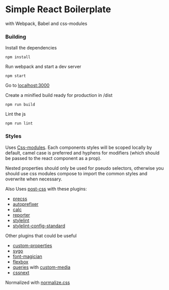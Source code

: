 # Simple React Boilerplate

with Webpack, Babel and css-modules

### Building

Install the dependencies  

`npm install`

Run webpack and start a dev server  

`npm start`

Go to [localhost:3000](http://localhost:3000)

Create a minified build ready for production in /dist

`npm run build`

Lint the js

`npm run lint`

 
### Styles

Uses [Css-modules](https://github.com/css-modules/css-modules). Each components styles will be scoped locally by default, camel case is preferred and hyphens for modifiers (which should be passed to the react component as a prop).

Nested properties should only be used for pseudo selectors, otherwise you should use css modules compose to import the common styles and overwrite when necessary.

Also Uses [post-css](https://github.com/postcss/postcss) with these plugins:

* [precss](https://github.com/jonathantneal/precss)
* [autoprefixer](https://github.com/postcss/autoprefixer)
* [calc](https://github.com/postcss/postcss-calc)
* [reporter](https://github.com/postcss/postcss-reporter)
* [stylelint](https://github.com/stylelint/stylelint)
* [stylelint-config-standard](https://github.com/stylelint/stylelint-config-standard)

Other plugins that could be useful

* [custom-properties](https://github.com/postcss/postcss-custom-properties)
* [svgo](https://github.com/ben-eb/postcss-svgo)
* [font-magician](https://github.com/jonathantneal/postcss-font-magician)
* [flexbox](https://www.npmjs.com/package/postcss-flexbox)
* [queries](https://github.com/gikmx/postcss-queries) with [custom-media](https://github.com/postcss/postcss-custom-media)
* [cssnext](http://cssnext.io/)

Normalized with [normalize.css](https://www.npmjs.com/package/normalize.css/)
 